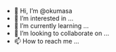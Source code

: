 - 👋 Hi, I’m @okumasa
- 👀 I’m interested in ...
- 🌱 I’m currently learning ...
- 💞️ I’m looking to collaborate on ...
- 📫 How to reach me ...

<!---
okumasa/okumasa is a ✨ special ✨ repository because its `README.md` (this file) appears on your GitHub profile.
You can click the Preview link to take a look at your changes.
--->
